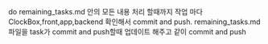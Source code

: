 do remaining_tasks.md 안의 모든 내용 처리 할때까지
작업 마다 ClockBox,front,app,backend 확인해서 commit and push.
remaining_tasks.md 파일을 task가 commit and push할때 업데이트 해주고 같이 commit and push
